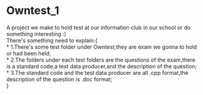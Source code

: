 # Owntest_1
A project we make to hold test at our information club in our school or do something interesting :)  
There's something need to explain:{  
    * 1.There's some test folder under Owntest,they are exam we gonna to hold or had been held;  
    * 2.The folders under each test folders are the questions of the exam,there is a standard code,a test data producer,and the description of the question;  
    * 3.The standard code and the test data producer are all .cpp format,the description of the question is .doc format;  
}  
  
